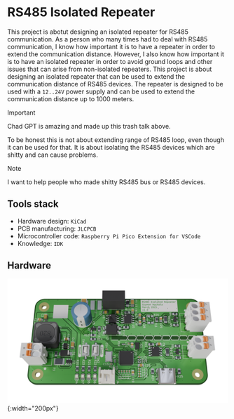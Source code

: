 # RS485 Isolated Repeater

This project is abotut designing an isolated repeater for RS485 communication. As a person who many times had to deal with RS485 communication, I know how important it is to have a repeater in order to extend the communication distance. However, I also know how important it is to have an isolated repeater in order to avoid ground loops and other issues that can arise from non-isolated repeaters. This project is about designing an isolated repeater that can be used to extend the communication distance of RS485 devices. The repeater is designed to be used with a `12..24V` power supply and can be used to extend the communication distance up to 1000 meters. 

> [!IMPORTANT]
> Chad GPT is amazing and made up this trash talk above.

To be honest this is not about extending range of RS485 loop, even though it can be used for that. It is about isolating the RS485 devices which are shitty and can cause problems. 

> [!NOTE]
> I want to help people who made shitty RS485 bus or RS485 devices.

## Tools stack
- Hardware design: `KiCad`
- PCB manufacturing: `JLCPCB`
- Microcontroller code: `Raspberry Pi Pico Extension for VSCode`
- Knowledge: `IDK`

## Hardware
![PCB render](./Hardware/3D-Model/Renders/01.png){:width="200px"}
